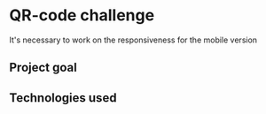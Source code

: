 # QR-code challenge

It's necessary to work on the responsiveness for the mobile version

## Project goal

## Technologies used
